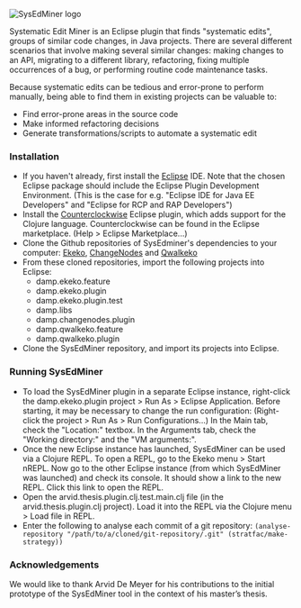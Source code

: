 ![SysEdMiner logo](https://raw.githubusercontent.com/timmolderez/SysEdMiner/master/documents/SysEdMiner.png)

Systematic Edit Miner is an Eclipse plugin that finds "systematic edits", groups of similar code changes, in Java projects.
There are several different scenarios that involve making several similar changes: 
making changes to an API, migrating to a different library, refactoring, fixing multiple occurrences of a bug, or performing routine code maintenance tasks.

Because systematic edits can be tedious and error-prone to perform manually, being able to find them in existing projects can be valuable to:
- Find error-prone areas in the source code
- Make informed refactoring decisions
- Generate transformations/scripts to automate a systematic edit

### Installation

- If you haven't already, first install the [Eclipse](http://www.eclipse.org/) IDE. Note that the chosen Eclipse package should include the Eclipse Plugin Development Environment. (This is the case for e.g. "Eclipse IDE for Java EE Developers" and "Eclipse for RCP and RAP Developers")
- Install the [Counterclockwise](http://doc.ccw-ide.org/) Eclipse plugin, which adds support for the Clojure language. Counterclockwise can be found in the Eclipse marketplace. (Help > Eclipse Marketplace...)
- Clone the Github repositories of SysEdminer's dependencies to your computer: [Ekeko](https://github.com/cderoove/damp.ekeko), [ChangeNodes](https://github.com/ReinoutStevens/ChangeNodes) and [Qwalkeko](https://github.com/ReinoutStevens/damp.qwalkeko)
- From these cloned repositories, import the following projects into Eclipse:
  - damp.ekeko.feature
  - damp.ekeko.plugin
  - damp.ekeko.plugin.test
  - damp.libs
  - damp.changenodes.plugin
  - damp.qwalkeko.feature
  - damp.qwalkeko.plugin
- Clone the SysEdMiner repository, and import its projects into Eclipse.

### Running SysEdMiner

- To load the SysEdMiner plugin in a separate Eclipse instance, right-click the damp.ekeko.plugin project > Run As > Eclipse Application. Before starting, it may be necessary to change the run configuration: (Right-click the project > Run As > Run Configurations...) In the Main tab, check the "Location:" textbox. In the Arguments tab, check the "Working directory:" and the "VM arguments:".
- Once the new Eclipse instance has launched, SysEdMiner can be used via a Clojure REPL. To open a REPL, go to the Ekeko menu > Start nREPL. Now go to the other Eclipse instance (from which SysEdMiner was launched) and check its console. It should show a link to the new REPL. Click this link to open the REPL.
- Open the arvid.thesis.plugin.clj.test.main.clj file (in the arvid.thesis.plugin.clj project). Load it into the REPL via the Clojure menu > Load file in REPL.
- Enter the following to analyse each commit of a git repository: ```(analyse-repository "/path/to/a/cloned/git-repository/.git" (stratfac/make-strategy))```

### Acknowledgements

We would like to thank Arvid De Meyer for his contributions to the initial prototype of the SysEdMiner tool in the context of his master’s thesis.
